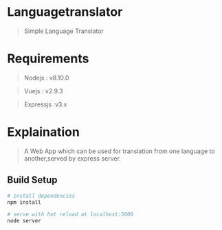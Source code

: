 # Languagetranslator

> Simple Language Translator

# Requirements 
> Nodejs : v8.10.0

> Vuejs : v2.9.3

> Expressjs :v3.x

# Explaination
> A Web App which can be used for translation from one language to another,served by express server.

## Build Setup

``` bash
# install dependencies
npm install

# serve with hot reload at localhost:5000
node server



```

